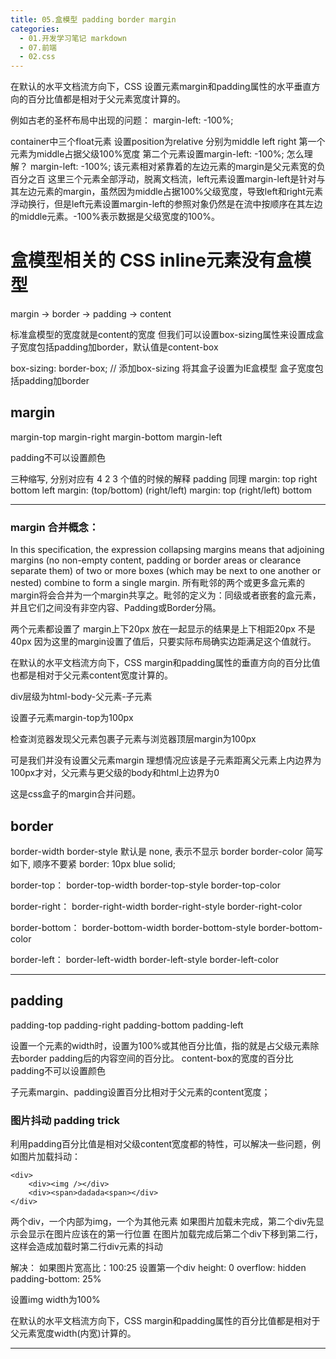 ```yaml
---
title: 05.盒模型 padding border margin
categories:
  - 01.开发学习笔记 markdown
  - 07.前端
  - 02.css
---
```


在默认的水平文档流方向下，CSS 设置元素margin和padding属性的水平垂直方向的百分比值都是相对于父元素宽度计算的。

例如古老的圣杯布局中出现的问题：
margin-left: -100%;

container中三个float元素 设置position为relative
分别为middle left right
第一个元素为middle占据父级100%宽度
第二个元素设置margin-left: -100%;
怎么理解？
margin-left: -100%; 该元素相对紧靠着的左边元素的margin是父元素宽的负百分之百
这里三个元素全部浮动，脱离文档流，left元素设置margin-left是针对与其左边元素的margin，虽然因为middle占据100%父级宽度，导致left和right元素浮动换行，但是left元素设置margin-left的参照对象仍然是在流中按顺序在其左边的middle元素。-100%表示数据是父级宽度的100%。

# 盒模型相关的 CSS    inline元素没有盒模型

margin -> border -> padding -> content

标准盒模型的宽度就是content的宽度
但我们可以设置box-sizing属性来设置成盒子宽度包括padding加border，默认值是content-box

box-sizing: border-box; // 添加box-sizing 将其盒子设置为IE盒模型 盒子宽度包括padding加border

## margin
margin-top
margin-right
margin-bottom
margin-left

padding不可以设置颜色 

三种缩写, 分别对应有 4 2 3 个值的时候的解释
padding 同理
margin: top  right  bottom  left
margin: (top/bottom)  (right/left)
margin: top  (right/left)  bottom

------------------

### margin 合并概念：
In this specification, the expression collapsing margins means that adjoining margins (no non-empty content, padding or border areas or clearance separate them) of two or more boxes (which may be next to one another or nested) combine to form a single margin. 所有毗邻的两个或更多盒元素的margin将会合并为一个margin共享之。毗邻的定义为：同级或者嵌套的盒元素，并且它们之间没有非空内容、Padding或Border分隔。

两个元素都设置了 margin上下20px  放在一起显示的结果是上下相距20px 不是40px  因为这里的margin设置了值后，只要实际布局确实边距满足这个值就行。

在默认的水平文档流方向下，CSS margin和padding属性的垂直方向的百分比值也都是相对于父元素content宽度计算的。

div层级为html-body-父元素-子元素

设置子元素margin-top为100px

检查浏览器发现父元素包裹子元素与浏览器顶层margin为100px

可是我们并没有设置父元素margin 理想情况应该是子元素距离父元素上内边界为100px才对，父元素与更父级的body和html上边界为0

这是css盒子的margin合并问题。

## border

border-width
border-style    默认是 none, 表示不显示 border
border-color
简写如下, 顺序不要紧
border: 10px blue solid;


border-top：
border-top-width
border-top-style
border-top-color

border-right：
border-right-width
border-right-style
border-right-color

border-bottom：
border-bottom-width
border-bottom-style
border-bottom-color

border-left：
border-left-width
border-left-style
border-left-color

------------------

## padding
padding-top
padding-right
padding-bottom
padding-left

设置一个元素的width时，设置为100%或其他百分比值，指的就是占父级元素除去border padding后的内容空间的百分比。 content-box的宽度的百分比
padding不可以设置颜色


子元素margin、padding设置百分比相对于父元素的content宽度；

### 图片抖动 padding trick
利用padding百分比值是相对父级content宽度都的特性，可以解决一些问题，例如图片加载抖动：

```
<div>
    <div><img /></div>
    <div><span>dadada<span></div>
</div>
```

两个div，一个内部为img，一个为其他元素
如果图片加载未完成，第二个div先显示会显示在图片应该在的第一行位置
在图片加载完成后第二个div下移到第二行，这样会造成加载时第二行div元素的抖动

解决：
如果图片宽高比：100:25
设置第一个div
height: 0
overflow: hidden
padding-bottom: 25%

设置img width为100%

在默认的水平文档流方向下，CSS margin和padding属性的百分比值都是相对于父元素宽度width(内宽)计算的。

------------------


